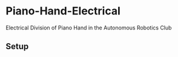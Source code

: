# Piano-Hand-Electrical

Electrical Division of Piano Hand in the Autonomous Robotics Club

## Setup

